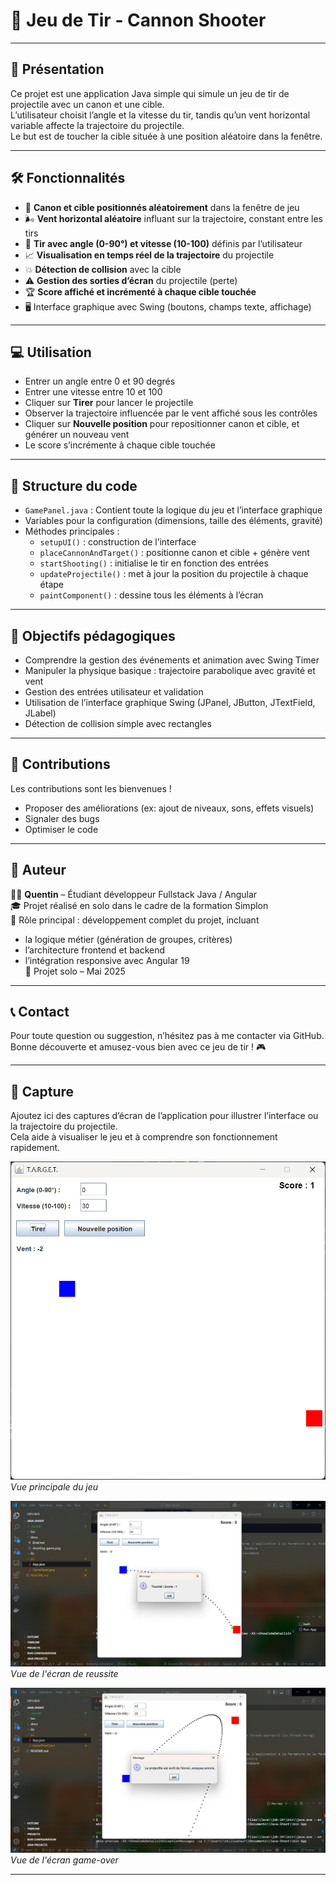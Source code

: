 # 🎯 Jeu de Tir - Cannon Shooter

---

## 🚀 Présentation

Ce projet est une application Java simple qui simule un jeu de tir de projectile avec un canon et une cible.  
L’utilisateur choisit l’angle et la vitesse du tir, tandis qu’un vent horizontal variable affecte la trajectoire du projectile.  
Le but est de toucher la cible située à une position aléatoire dans la fenêtre.

---

## 🛠️ Fonctionnalités

- 🎯 **Canon et cible positionnés aléatoirement** dans la fenêtre de jeu  
- 🌬️ **Vent horizontal aléatoire** influant sur la trajectoire, constant entre les tirs  
- 🔫 **Tir avec angle (0-90°) et vitesse (10-100)** définis par l’utilisateur  
- 📈 **Visualisation en temps réel de la trajectoire** du projectile  
- 💥 **Détection de collision** avec la cible  
- ⚠️ **Gestion des sorties d’écran** du projectile (perte)  
- 🏆 **Score affiché et incrémenté à chaque cible touchée**  
- 🖥️ Interface graphique avec Swing (boutons, champs texte, affichage)

---

## 💻 Utilisation

- Entrer un angle entre 0 et 90 degrés  
- Entrer une vitesse entre 10 et 100  
- Cliquer sur **Tirer** pour lancer le projectile  
- Observer la trajectoire influencée par le vent affiché sous les contrôles  
- Cliquer sur **Nouvelle position** pour repositionner canon et cible, et générer un nouveau vent  
- Le score s’incrémente à chaque cible touchée

---

## 🧩 Structure du code

- `GamePanel.java` : Contient toute la logique du jeu et l’interface graphique  
- Variables pour la configuration (dimensions, taille des éléments, gravité)  
- Méthodes principales :  
  - `setupUI()` : construction de l’interface  
  - `placeCannonAndTarget()` : positionne canon et cible + génère vent  
  - `startShooting()` : initialise le tir en fonction des entrées  
  - `updateProjectile()` : met à jour la position du projectile à chaque étape  
  - `paintComponent()` : dessine tous les éléments à l’écran

---

## 🎯 Objectifs pédagogiques

- Comprendre la gestion des événements et animation avec Swing Timer  
- Manipuler la physique basique : trajectoire parabolique avec gravité et vent  
- Gestion des entrées utilisateur et validation  
- Utilisation de l’interface graphique Swing (JPanel, JButton, JTextField, JLabel)  
- Détection de collision simple avec rectangles

---

## 🤝 Contributions

Les contributions sont les bienvenues !  
- Proposer des améliorations (ex: ajout de niveaux, sons, effets visuels)  
- Signaler des bugs  
- Optimiser le code

---

## 📌 Auteur

👨‍💻 **Quentin** – Étudiant développeur Fullstack Java / Angular  
🎓 Projet réalisé en solo dans le cadre de la formation Simplon  
🎯 Rôle principal : développement complet du projet, incluant  
- la logique métier (génération de groupes, critères)  
- l’architecture frontend et backend  
- l’intégration responsive avec Angular 19  
📆 Projet solo – Mai 2025

---

## 📞 Contact

Pour toute question ou suggestion, n’hésitez pas à me contacter via GitHub.  
Bonne découverte et amusez-vous bien avec ce jeu de tir ! 🎮

---

## 📸 Capture

Ajoutez ici des captures d’écran de l’application pour illustrer l’interface ou la trajectoire du projectile.  
Cela aide à visualiser le jeu et à comprendre son fonctionnement rapidement.

![Capture écran TARGET](./docu/main-view.png)  
*Vue principale du jeu*

![Capture écran TARGET](./docu/win-view.png)  
*Vue de l'écran de reussite*

![Capture écran TARGET](./docu/loosing-view.png)  
*Vue de l'écran game-over*

---